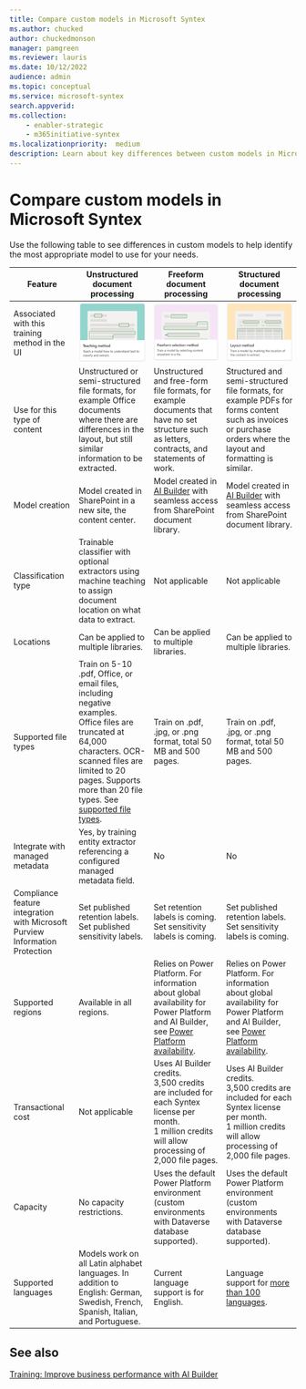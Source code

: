 ```yaml
---
title: Compare custom models in Microsoft Syntex
ms.author: chucked
author: chuckedmonson
manager: pamgreen
ms.reviewer: lauris
ms.date: 10/12/2022
audience: admin
ms.topic: conceptual
ms.service: microsoft-syntex
search.appverid: 
ms.collection: 
    - enabler-strategic
    - m365initiative-syntex
ms.localizationpriority:  medium
description: Learn about key differences between custom models in Microsoft Syntex.
---
```


# Compare custom models in Microsoft Syntex 

Use the following table to see differences in custom models to help identify the most appropriate model to use for your needs.

| Feature | Unstructured document processing | Freeform document processing | Structured document processing |
| ------- | ------- | ------- | ------- |
| Associated with this training method in the UI   | ![Tile for teaching method.](../media/content-understanding/teaching-method-tile.png) | ![Tile for freeform seletion method.](../media/content-understanding/freeform-selection-method-tile.png) | ![Tile for layout method.](../media/content-understanding/layout-method-tile.png) |
| Use for this type of content | Unstructured or semi-structured file formats, for example Office documents where there are differences in the layout, but still similar information to be extracted. | Unstructured and free-form file formats, for example documents that have no set structure such as letters, contracts, and statements of work. | Structured and semi-structured file formats, for example PDFs for forms content such as invoices or purchase orders where the layout and formatting is similar. |
| Model creation | Model created in SharePoint in a new site, the content center.  | Model created in [AI Builder](/ai-builder/overview) with seamless access from SharePoint document library.| Model created in [AI Builder](/ai-builder/overview) with seamless access from SharePoint document library. |
| Classification type | Trainable classifier with optional extractors using machine teaching to assign document location on what data to extract. | Not applicable | Not applicable |
| Locations | Can be applied to multiple libraries. | Can be applied to multiple libraries. | Can be applied to multiple libraries. |
| Supported file types | Train on 5-10 .pdf, Office, or email files, including negative examples.<br>Office files are truncated at 64,000 characters. OCR-scanned files are limited to 20 pages. Supports more than 20 file types. See [supported file types](requirements-and-limitations.md#unstructured-document-processing).  | Train on .pdf, .jpg, or .png format, total 50 MB and 500 pages. | Train on .pdf, .jpg, or .png format, total 50 MB and 500 pages. |
| Integrate with managed metadata | Yes, by training entity extractor referencing a configured managed metadata field. | No | No |
| Compliance feature integration with Microsoft Purview Information Protection | Set published retention labels.<br>Set published sensitivity labels. | Set retention labels is coming. <br>Set sensitivity labels is coming. | Set published retention labels. <br>Set sensitivity labels is coming. |
| Supported regions| Available in all regions. | Relies on Power Platform. For information about global availability for Power Platform and AI Builder, see [Power Platform availability](https://dynamics.microsoft.com/geographic-availability/). | Relies on Power Platform. For information about global availability for Power Platform and AI Builder, see [Power Platform availability](https://dynamics.microsoft.com/geographic-availability/). |
| Transactional cost | Not applicable | Uses AI Builder credits.<br>3,500 credits are included for each Syntex license per month.<br>1 million credits will allow processing of 2,000 file pages. | Uses AI Builder credits.<br>3,500 credits are included for each Syntex license per month.<br>1 million credits will allow processing of 2,000 file pages. |
| Capacity | No capacity restrictions. | Uses the default Power Platform environment (custom environments with Dataverse database supported). | Uses the default Power Platform environment (custom environments with Dataverse database supported). |
| Supported languages| Models work on all Latin alphabet languages. In addition to English: German, Swedish, French, Spanish, Italian, and Portuguese. | Current language support is for English. | Language support for [more than 100 languages](/ai-builder/form-processing-model-requirements#languages-supported). |

## See also

[Training: Improve business performance with AI Builder](/training/paths/improve-business-performance-ai-builder/?source=learn)
